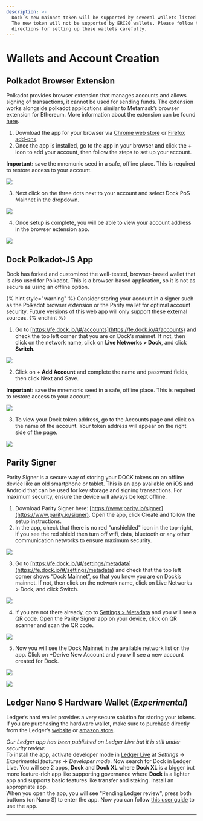 ```yaml
---
description: >-
  Dock’s new mainnet token will be supported by several wallets listed below.
  The new token will not be supported by ERC20 wallets. Please follow the
  directions for setting up these wallets carefully.
---
```


# Wallets and Account Creation

## Polkadot Browser Extension

Polkadot provides browser extension that manages accounts and allows signing of transactions, it cannot be used for sending funds. The extension works alongside polkadot applications similar to Metamask’s browser extension for Ethereum. More information about the extension can be found [here](https://github.com/polkadot-js/extension).

1. Download the app for your browser via [Chrome web store](https://chrome.google.com/webstore/detail/polkadot%7Bjs%7D-extension/mopnmbcafieddcagagdcbnhejhlodfdd) or [Firefox add-ons](https://addons.mozilla.org/en-US/firefox/addon/polkadot-js-extension/).
2. Once the app is installed, go to the app in your browser and click the + icon to add your account, then follow the steps to set up your account.

**Important:** save the mnemonic seed in a safe, offline place. This is required to restore access to your account.

![](../../.gitbook/assets/8.png)

3. Next click on the three dots next to your account and select Dock PoS Mainnet in the dropdown.

![](../../.gitbook/assets/extension%20%282%29.png)



4. Once setup is complete, you will be able to view your account address in the browser extension app.

![](../../.gitbook/assets/2021-08-17_14-39-34%20%281%29.png)

## Dock Polkadot-JS App

Dock has forked and customized the well-tested, browser-based wallet that is also used for Polkadot. This is a browser-based application, so it is not as secure as using an offline option.

{% hint style="warning" %}
Consider storing your account in a signer such as the Polkadot browser extension or the Parity wallet for optimal account security. Future versions of this web app will only support these external sources.
{% endhint %}

1. Go to [https://fe.dock.io/\#/accounts](https://fe.dock.io/#/accounts) and check the top left corner that you are on Dock’s mainnet. If not, then click on the network name, click on **Live Networks &gt; Dock**, and click **Switch**. 

![](../../.gitbook/assets/1.png)

2. Click on **+ Add Account** and complete the name and password fields, then click Next and Save. 

**Important:** save the mnemonic seed in a safe, offline place. This is required to restore access to your account.

![](../../.gitbook/assets/2.png)

3. To view your Dock token address, go to the Accounts page and click on the name of the account. Your token address will appear on the right side of the page.

![](../../.gitbook/assets/3%20%281%29.png)

## Parity Signer

Parity Signer is a secure way of storing your DOCK tokens on an offline device like an old smartphone or tablet. This is an app available on iOS and Android that can be used for key storage and signing transactions. For maximum security, ensure the device will always be kept offline.

1. Download Parity Signer here: [https://www.parity.io/signer](https://www.parity.io/signer). Open the app, click Create and follow the setup instructions.
2. In the app, check that there is no red "unshielded" icon in the top-right, if you see the red shield then turn off wifi, data, bluetooth or any other communication networks to ensure maximum security.

![](../../.gitbook/assets/4.png)

3. Go to [https://fe.dock.io/\#/settings/metadata](https://fe.dock.io/#/settings/metadata) and check that the top left corner shows “Dock Mainnet”, so that you know you are on Dock’s mainnet. If not, then click on the network name, click on Live Networks &gt; Dock, and click Switch. 

![](../../.gitbook/assets/5.png)

4. If you are not there already, go to [Settings &gt; Metadata](https://fe.dock.io/?rpc=wss%3A%2F%2Fmainnet-node.dock.io#/settings/metadata) and you will see a QR code. Open the Parity Signer app on your device, click on QR scanner and scan the QR code. 

![](../../.gitbook/assets/6.png)

5. Now you will see the Dock Mainnet in the available network list on the app. Click on +Derive New Account and you will see a new account created for Dock.

![](../../.gitbook/assets/7.png)



![](../../.gitbook/assets/9.png)

## Ledger Nano S Hardware Wallet \(_Experimental_\)

Ledger’s hard wallet provides a very secure solution for storing your tokens. If you are purchasing the hardware wallet, make sure to purchase directly from the Ledger’s [website](https://shop.ledger.com/products/ledger-nano-s) or [amazon store](https://smile.amazon.com/Ledger-Nano-Hardware-Bitcoin-Ethereum/dp/B07FY5R77T/).

_Our Ledger app has been published on Ledger Live but it is still under security review._   
To install the app, activate developer mode in [Ledger Live](https://www.ledger.com/ledger-live) at  _Settings_ -&gt; _Experimental features_ -&gt; _Developer mode_. Now search for  Dock in Ledger Live. You will see 2 apps, **Dock** and **Dock XL** where **Dock XL** is a bigger but more feature-rich app like supporting governance where **Dock** is a lighter app and supports basic features like transfer and staking. Install an appropriate app.  
When you open the app, you will see "Pending Ledger review", press both buttons \(on Nano S\) to enter the app. Now you can follow [this user guide](https://github.com/lovesh/ledger-polkadot/blob/dock-pos/docs/User%20guide.md) to use the app.   
****


